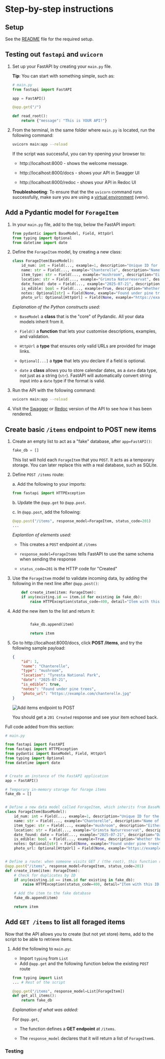 # Step-by-step instructions

## Setup

See the [README](./README.md#setup) file for the required setup.

## Testing out `fastapi` and `uvicorn`

1. Set up your FastAPI by creating your `main.py` file.

    **Tip**: You can start with something simple, such as:

    ```python
    # main.py
    from fastapi import FastAPI

    app = FastAPI()

    @app.get("/")

    def read_root():
        return {"message": "This is YOUR API!"}
    ```

1. From the terminal, in the same folder where `main.py` is located, run the following command:

    ```bash
    uvicorn main:app --reload
    ````

    If the script was successful, you can try opening your browser to:

    * http://localhost:8000 - shows the welcome message.

    * http://localhost:8000/docs - shows your API in Swagger UI

    * http://localhost:8000/redoc - shows your API in Redoc UI

    **Troubleshooting**: To ensure that the the `uvicorn` command runs successfully, make sure you are using a [virtual environment](https://code.visualstudio.com/docs/python/tutorial-fastapi) (venv).


## Add a Pydantic model for `ForageItem`

1. In your `main.py` file, add to the top, below the FastAPI import:

    ```python
    from pydantic import BaseModel, Field, HttpUrl
    from typing import Optional
    from datetime import date
    ```
1. Define the `ForageItem` model, by creating a new class:

    ```python
    class ForageItem(BaseModel):
        id_num: int = Field(..., example=1, description="Unique ID for the item")
        name: str = Field(..., example="Chanterelle", description="Name of the mushroom or berry")
        item_type: str = Field(..., example="mushroom", description="Either 'mushroom' or 'berry'")
        location: str = Field(..., example="Grimsta Naturreservat", description="Where it was found")
        date_found: date = Field(..., example="2025-07-21", description="Date of the foraging event")
        is_edible: bool = Field(..., example=True, description="Whether the item is safe to eat")
        notes: Optional[str] = Field(None, example="Found under pine trees", description="Extra notes")
        photo_url: Optional[HttpUrl] = Field(None, example="https://example.com/photo.jpg" description="Optional image link")
    ```

    *Explanation of the Python constructs used:*

    * `BaseModel` a **class** that is the "core" of Pydandic. All your data models inherit from it.

    * `Field()` a **function** that lets your customise descriptions, examples, and validation.

    * `HttpUrl` a **type** that ensures only valid URLs are provided for image links.

    * `Optional[...]` a **type** that lets you declare if a field is optional.

    * `date` a **class** allows you to store calendar dates, as a `date` data type, not just as a string (`str`). FastAPI will automatically convert string input into a `date` type if the format is valid.

1. Run the API with the following command:

    ```bash
    uvicorn main:app --reload
    ````

1. Visit the [Swagger](http://localhost:8000/docs "http://localhost:8000/docs") or [Redoc](http://localhost:8000/redoc "http://localhost:8000/redoc") version of the API to see how it has been rendered.

## Create basic `/items` endpoint to **POST** new items

1. Create an empty list to act as a "fake" database, after `app=FastAPI()`:

    ```python
    fake_db = []
    ```

    This list will hold each `ForageItem` that you `POST`. It acts as a temporary storage. You can later replace this with a real database, such as SQLite.

1. Define `POST /items` route:

    a. Add the following to your imports:

    ```python
    from fastapi import HTTPException
    ```

    b. Update the `@app.get` to `@app.post`.

    c. In `@app.post`, add the following:

    ```python
    @app.post("/items", response_model=ForageItem, status_code=201)
    ...
    ```

    *Explantion of elements used:*

    * This creates a `POST` endpoint at `/items`

    * `response_model=ForageItems` tells FastAPI to use the same schema when sending the response

    * `status_code=201` is the HTTP code for "Created"

1. Use the `ForageItem` model to validate incoming data, by adding the following in the next line after `@app.post()`:

    ```python
        def create_item(item: ForageItem):
        if any(existing.id == item.id for existing in fake_db):
            raise HTTPException(status_code=400, detail="Item with this ID already exists.")


    ```

1. Add the new item to the list and return it:

    ```python

            fake_db.append(item)

            return item
    ```

1. Go to http://localhost:8000/docs, click **POST /items**, and try the following sample payload:

    ```json
    {
        "id": 1,
        "name": "Chanterelle",
        "type": "mushroom",
        "location": "Tyresta National Park",
        "date": "2025-07-21",
        "is_edible": true,
        "notes": "Found under pine trees",
        "photo_url": "https://example.com/chanterelle.jpg"
    }
    ```
    ![Add items endpoint to POST](./images/create_basic_items_post.png)

    You should get a ``201 Created`` response and see your item echoed back.


Full code added from this section:

```python
# main.py

from fastapi import FastAPI
from fastapi import HTTPException
from pydantic import BaseModel, Field, HttpUrl
from typing import Optional
from datetime import date


# Create an instance of the FastAPI application
app = FastAPI()

# Temporary in-memory storage for forage items
fake_db = []


# Define a new data model called ForageItem, which inherits from BaseModel, so FastAPI knows how to parse, validate, and document it
class ForageItem(BaseModel):
    id_num: int = Field(..., example=1, description="Unique ID for the item")
    name: str = Field(..., example="Chanterelle", description="Name of the mushroom or berry")
    item_type: str = Field(..., example="mushroom", description="Either 'mushroom' or 'berry'")
    location: str = Field(..., example="Grimsta Naturreservat", description="Where it was found")
    date_found: date = Field(..., example="2025-07-21", description="Date of the foraging event")
    is_edible: bool = Field(..., example=True, description="Whether the item is safe to eat")
    notes: Optional[str] = Field(None, example="Found under pine trees", description="Extra notes")
    photo_url: Optional[HttpUrl] = Field(None, example="https://example.com/photo.jpg", description="Optional image link")


# Define a route: when someone visits GET / (the root), this function runs
@app.post("/items", response_model=ForageItem, status_code=201)
def create_item(item: ForageItem):
    # Check for duplicates by ID
    if any(existing.id == item.id for existing in fake_db):
        raise HTTPException(status_code=400, detail="Item with this ID already exists.")

    # Add the item to the fake database
    fake_db.append(item)

    return item

```

## Add `GET /items` to list all foraged items

Now that the API allows you to create (but not yet store) items, add to the script to be able to retrieve items.

1. Add the following to `main.py`:

    * Import `typing` from `List`
    * Add `@app.get` and the following function below the existing `POST` route

    ```python
    from typing import List
    ... # Rest of the script

    @app.get("/items", response_model=List[ForageItem])
    def get_all_items():
        return fake_db
    ```

    *Explanation of what was added:*

    For `@app.get`,

    * The function defines a **GET endpoint** at `/items`.

    * The `response_model` declares that it will return a list of `ForageItem`s.

### Testing




